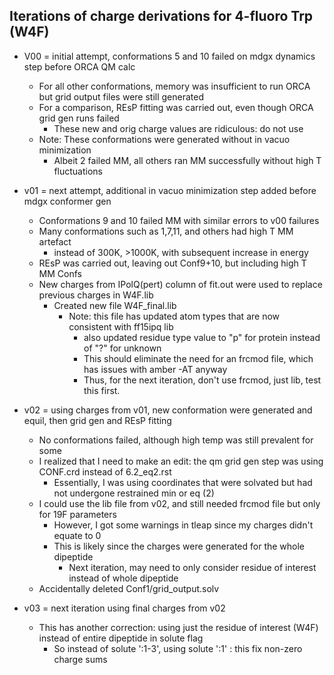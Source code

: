 ## Iterations of charge derivations for 4-fluoro Trp (W4F)

* V00 = initial attempt, conformations 5 and 10 failed on mdgx dynamics step before ORCA QM calc
    * For all other conformations, memory was insufficient to run ORCA but grid output files were still generated
    * For a comparison, REsP fitting was carried out, even though ORCA grid gen runs failed
        * These new and orig charge values are ridiculous: do not use
    * Note: These conformations were generated without in vacuo minimization
        * Albeit 2 failed MM, all others ran MM successfully without high T fluctuations

* v01 = next attempt, additional in vacuo minimization step added before mdgx conformer gen
    * Conformations 9 and 10 failed MM with similar errors to v00 failures
    * Many conformations such as 1,7,11, and others had high T MM artefact
        * instead of 300K, >1000K, with subsequent increase in energy
    * REsP was carried out, leaving out Conf9+10, but including high T MM Confs
    * New charges from IPolQ(pert) column of fit.out were used to replace previous charges in W4F.lib
        * Created new file W4F_final.lib
            * Note: this file has updated atom types that are now consistent with ff15ipq lib
                * also updated residue type value to "p" for protein instead of "?" for unknown
                * This should eliminate the need for an frcmod file, which has issues with amber -AT anyway
                * Thus, for the next iteration, don't use frcmod, just lib, test this first.

* v02 = using charges from v01, new conformation were generated and equil, then grid gen and REsP fitting
    * No conformations failed, although high temp was still prevalent for some
    * I realized that I need to make an edit: the qm grid gen step was using CONF.crd instead of 6.2_eq2.rst
        * Essentially, I was using coordinates that were solvated but had not undergone restrained min or eq (2)
    * I could use the lib file from v02, and still needed frcmod file but only for 19F parameters
        * However, I got some warnings in tleap since my charges didn't equate to 0
        * This is likely since the charges were generated for the whole dipeptide
            * Next iteration, may need to only consider residue of interest instead of whole dipeptide
    * Accidentally deleted Conf1/grid_output.solv

* v03 = next iteration using final charges from v02
    * This has another correction: using just the residue of interest (W4F) instead of entire dipeptide in solute flag
        * So instead of solute ':1-3', using solute ':1' : this fix non-zero charge sums
